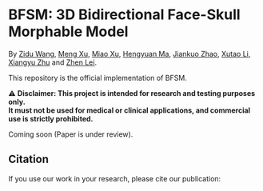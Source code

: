 # BFSM: 3D Bidirectional Face-Skull Morphable Model
 
 By [Zidu Wang](https://scholar.google.com/citations?user=7zD5f0IAAAAJ&hl=zh-CN&oi=ao), [Meng Xu](https://openreview.net/profile?id=~Meng_Xu15), [Miao Xu](https://scholar.google.com/citations?hl=en&user=eHbkeRsAAAAJ), [Hengyuan Ma](https://scholar.google.com/citations?user=nrnLH_sAAAAJ&hl=zh-CN), [Jiankuo Zhao](https://scholar.google.com/citations?user=uL9EQoAAAAAJ&hl=en), [Xutao Li](https://openreview.net/profile?id=~Xutao_Li4), [Xiangyu Zhu](https://xiangyuzhu-open.github.io/homepage/) and [Zhen Lei](http://www.cbsr.ia.ac.cn/users/zlei/).

 This repository is the official implementation of BFSM. 
 
⚠️ **Disclaimer: This project is intended for research and testing purposes only.  
It must not be used for medical or clinical applications, and commercial use is strictly prohibited.**

 
 Coming soon (Paper is under review).

## Citation
If you use our work in your research, please cite our publication:
```
```
